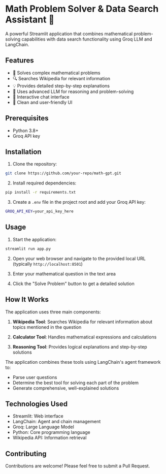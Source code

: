 # Math Problem Solver & Data Search Assistant 🧮

A powerful Streamlit application that combines mathematical problem-solving capabilities with data search functionality using Groq LLM and LangChain.

## Features

- 🔢 Solves complex mathematical problems
- 🔍 Searches Wikipedia for relevant information
- 💡 Provides detailed step-by-step explanations
- 🤖 Uses advanced LLM for reasoning and problem-solving
- 📝 Interactive chat interface
- 🎨 Clean and user-friendly UI

## Prerequisites

- Python 3.8+
- Groq API key

## Installation

1. Clone the repository: 
```bash
git clone https://github.com/your-repo/math-gpt.git
```

2. Install required dependencies:
```bash
pip install -r requirements.txt
```

3. Create a `.env` file in the project root and add your Groq API key:
```bash
GROQ_API_KEY=your_api_key_here
```

## Usage

1. Start the application:
```bash
streamlit run app.py
```

2. Open your web browser and navigate to the provided local URL (typically `http://localhost:8501`)

3. Enter your mathematical question in the text area

4. Click the "Solve Problem" button to get a detailed solution

## How It Works

The application uses three main components:

1. **Wikipedia Tool**: Searches Wikipedia for relevant information about topics mentioned in the question

2. **Calculator Tool**: Handles mathematical expressions and calculations

3. **Reasoning Tool**: Provides logical explanations and step-by-step solutions

The application combines these tools using LangChain's agent framework to:
- Parse user questions
- Determine the best tool for solving each part of the problem
- Generate comprehensive, well-explained solutions

## Technologies Used

- Streamlit: Web interface
- LangChain: Agent and chain management
- Groq: Large Language Model
- Python: Core programming language
- Wikipedia API: Information retrieval

## Contributing

Contributions are welcome! Please feel free to submit a Pull Request.


